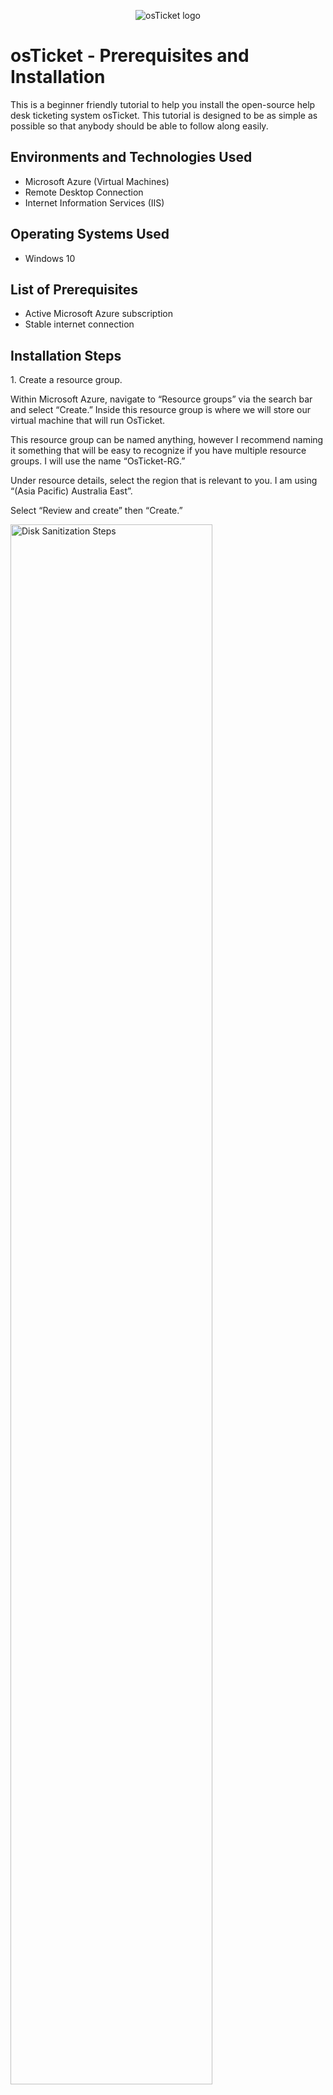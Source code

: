 <p align="center">
<img src="https://i.imgur.com/Clzj7Xs.png" alt="osTicket logo"/>
</p>

<h1>osTicket - Prerequisites and Installation</h1>
This is a beginner friendly tutorial to help you install the open-source help desk ticketing system osTicket. This tutorial is designed to be as simple as possible so that anybody should be able to follow along easily.<br />


<h2>Environments and Technologies Used</h2>

- Microsoft Azure (Virtual Machines)
- Remote Desktop Connection
- Internet Information Services (IIS)

<h2>Operating Systems Used </h2>

- Windows 10</b>

<h2>List of Prerequisites</h2>

- Active Microsoft Azure subscription
- Stable internet connection

<h2>Installation Steps</h2>

<p>
1.	Create a resource group. 

Within Microsoft Azure, navigate to “Resource groups” via the search bar and select “Create.” Inside this resource group is where we will store our virtual machine that will run OsTicket.

This resource group can be named anything, however I recommend naming it something that will be easy to recognize if you have multiple resource groups. I will use the name “OsTicket-RG.”

Under resource details, select the region that is relevant to you. I am using “(Asia Pacific) Australia East”.

Select “Review and create” then “Create.”
</p>

<p>
<img src="https://i.imgur.com/ZuXMDpY.png" height="80%" width="80%" alt="Disk Sanitization Steps"/>
</p>

<br />

<p>
2.	Create a Virtual Machine. 

Within Microsoft Azure, navigate to “virtual machines” via the search bar and select “Create -> Azure virtual machine.”

Under “Subscription -> Resource group” Select the resource group we just created.

Name the virtual machine. Again, the virtual machine can be named anything, however I recommend naming it something that makes it easily identifiable. I will be naming it “OsTicket-VM.”

Select your relevant region.

Under “image” select “Windows 10 Pro, Version 21H2 – x64 Gen2.”

Under “Size” select “Standard_E2s_v3 – 2 vcpus, 16GiB memory.”

Create a username and password. I will be using “Labuser” and “Password1234.”

Under “Licensing” tick the box “I confirm I have an eligible Windows 10/11 license with multi-tenant hosting rights.”

Select “Review and create -> create.”
</p>

<p>
<img src="https://i.imgur.com/c5EIuGS.png" height="80%" width="80%" alt="Disk Sanitization Steps"/>
</p>

<br />


<p>
3.	Connect to the virtual machine via remote desktop connection.

Open remote desktop connection on your PC.

In Microsoft Azure, navigate to the virtual machine we just created and copy the Public IP address.

Paste the public IP address into remote desktop connection, then press “connect.”

Select “Different user” and input the credentials we used when creating the virtual machine being, “Labuser” and “Password1234.”
</p>

<p>
<img src="https://i.imgur.com/JKt4qu9.png" height="80%" width="80%" alt="Disk Sanitization Steps"/>
</p>

<br />

<p>
4.	Install OsTicket prerequisites.

Once inside your virtual machine, open a web browser and paste the link below into the search bar.

https://drive.google.com/drive/u/0/folders/1APMfNyfNzcxZC6EzdaNfdZsUwxWYChf6

Next, we will enable IIS in Windows with CGI. To do this open “Control panel -> Programs -> Turn windows features on or off.” Tick the box called “Internet information services” and then expand that box. Within this, expand “World wide web services.” Within this, expand “Application development features” and tick the box labelled “CGI.” Press OK and wait for changes to apply.

From the link we opened before named “installation files” download and install:

PHP Manager for IIS (PHPManagerForIIS_V1.5.0.msi)

Rewrite Module (rewrite_amd64_en-US.msi)

Next, we will Create the directory C:\PHP. To do this open “File explorer -> This PC -> Windows (C:)” Create a new folder and name it “PHP”.

Next, from the Installation Files, download “PHP 7.3.8 (php-7.3.8-nts-Win32-VC15-x86.zip)” This will download as a “Compressed (Zipped) file” once downloaded unzip the contents into C:\PHP.

Next, from the Installation Files, download and install “VC_redist.x86.exe.”

Next, from the Installation Files, download “MySQL 5.5.62 (mysql-5.5.62-win32.msi)” When installing MySQL, under “Setup type” select “Typical.” Under “Server instance configuration” Select “Standard configuration.” For the root password I will use “Password1”. Finally, press execute.
</p>

<p>
<img src="https://i.imgur.com/OM599pC.png" height="80%" width="80%" alt="Disk Sanitization Steps"/>
</p>

<br />

<p>
5.	Reload IIS

Press start, search for “IIS” and right click to run as an administrator.

Double click on “PHP Manager.” Under “PHP Setup” select “Register new PHP version” and then select the three dots on the right hand side of the search bar. Within file explorer, navigate to “This PC -> Windows (C:) -> PHP and select “php.cgi” and press okay.

On the left hand side of IIS Services select the name of the server being “OsTicket-VM” and select “Restart server” on the right hand side under “Actions -> Manager server.”

Close IIS Services
</p>

<p>
<img src="https://i.imgur.com/ZX7m9le.png" height="80%" width="80%" alt="Disk Sanitization Steps"/>
</p>

<br />

<p>
6.	Install OsTicket

From the installation files download “OsTicket v1.15.8”

In file explorer open the zip file we just downloaded called “OsTicket v1.15.8”. Open another file explorer window and navigate to “This PC -> Windows (C:) -> inetpub -> wwwroot” and then drag the folder labelled “upload” from the “OsTicket v1.15.8” zip file to the “wwwroot” folder. Rename the “upload” folder to “osTicket”. Ensure that it is spelled the same as I have written with no spaces.
</p>

<p>
<img src="https://i.imgur.com/R6JWlXn.png" height="80%" width="80%" alt="Disk Sanitization Steps"/>
</p>

<p>
Re-open IIS services and restart the server as we did previously.

On the left-hand side of IIS Services, expand “OsTicket-VM -> Sites -> Defualt web site” and select osTicket. On the right hand side select “Browse *:80 (http)” this will open the osTicket installer in a web page.
</p>

<p>
<img src="https://i.imgur.com/hNqvgIZ.png" height="80%" width="80%" alt="Disk Sanitization Steps"/>
</p>

<p>
Within “OsTicket-VM -> Sites -> Defualt web site -> osTicket” double click “PHP Manager” then click “enable or disable an extension” 

Enable:
  
php_imap.dll
  
php_intl.dll
  
php_opcache.dll

Refresh the OsTicket site in your browse to observe changes.

In file explorer navigate to “This PC -> Windows (C:) -> inetpub -> wwwroot -> osTicket -> include” and find the file named “ost-sampleconfig.php” rename this file to “ost-config.php”
</p>

<p>
<img src="https://i.imgur.com/HayNy5A.png" height="80%" width="80%" alt="Disk Sanitization Steps"/>
</p>

<p>
Right-click “ost-config.php” and select “properties” select “Security” select “Advanced” select “Disable inheritance” select “Remove all inherited permissions from this object”

Within “Advanced” select “Add” click “Select a principle” inside the search box type “everyone” press “Check names” press OK. Tick the box titled “Full control” press OK. Press “Apply” press “Okay”.
</p>

<p>
<img src="https://i.imgur.com/OGQptoF.png" height="80%" width="80%" alt="Disk Sanitization Steps"/>
</p>

<br />

<p>
7.	Setup OsTicket in the browser.

Return to your browser window that has OsTicket open. Press “Continue”

Under System settings give your helpdesk a name, once again this can be anything, I will name mine “ExampleHelpDesk” Under default email write an email address, I will use “Johndoe@helpdesk.com”

Next you will setup your admin user. You will want to remember these credentials, as you will use them to log in to OsTicket as the admin, I recommend writing the credentials down. For this I will use

First name: John
Last name: Doe
Email address: johndoe@outlook.com
Username: johndoe
Password: Password1

Next, from the installation files download “HeidiSQL”. Once HeidiSQL is installed open the application, select “New”. On the right-hand side “User” should be auto filled with “Root”. Under “Password” enter the password that we created when setting up MySQL, in this case we used “Password1”. Select “Open”.

On the left hand side of HeidiSQL right click on “Unnamed” and select “Create new -> Database”. Name the database “osTicket”

Return to the web page with the OsTicket installer open. Under “Database settings -> MySQL database” Type “osTicket”. Under “MySQL Username” type “Root”. Under “MySQL Password” type the password we created, being “Password1”. Finally select “Install now”.
</p>

<p>
<img src="https://i.imgur.com/DJmEXEB.png" height="80%" width="80%" alt="Disk Sanitization Steps"/>
</p>

<br />

<p>
8.	Cleanup

Before we can use OsTicket we must cleanup some files. 

Using file explorer, navigate to “This PC -> Windows (C:) -> inetpub -> wwwroot -> osTicket” and delete the folder named “Setup”. 

Navigate to “This PC -> Windows (C:) -> inetpub -> wwwroot -> osTicket -> include” and find the file named “ost-config.php” right click “ost-config.php” and select “properties” select “Security” select “Advanced” select “Everyone” select “Edit” and make sure that only the “Read” and “Read and execute” boxes are checked. Select OK, Select “Apply” Select OK.

Congratulations. You have successfully installed OsTicket.
</p>

<p>
<img src="https://i.imgur.com/DJmEXEB.png" height="80%" width="80%" alt="Disk Sanitization Steps"/>
</p>

<br />

